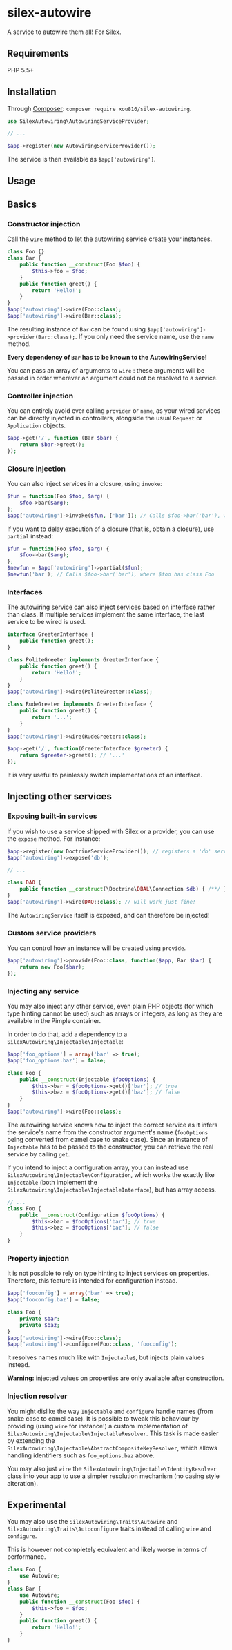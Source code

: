 # silex-autowire

A service to autowire them all! For [Silex](https://silex.sensiolabs.org/).

Requirements
------------

PHP 5.5+

Installation
------------

Through [Composer](https://packagist.org/packages/xou816/silex-autowiring): `composer require xou816/silex-autowiring`.

```php
use SilexAutowiring\AutowiringServiceProvider;

// ...

$app->register(new AutowiringServiceProvider());
```

The service is then available as ```$app['autowiring']```.

Usage
------

## Basics

### Constructor injection

Call the `wire` method to let the autowiring service create your instances.

```php
class Foo {}
class Bar {
    public function __construct(Foo $foo) {
        $this->foo = $foo;
    }
    public function greet() {
        return 'Hello!';
    }
}
$app['autowiring']->wire(Foo::class);
$app['autowiring']->wire(Bar::class);
```

The resulting instance of `Bar` can be found using `$app['autowiring']->provider(Bar::class);`. If you only need the service name, use the `name` method.

**Every dependency of `Bar` has to be known to the AutowiringService!**

You can pass an array of arguments to `wire` : these arguments will be passed in order wherever an argument could not be resolved to a service.

### Controller injection

You can entirely avoid ever calling `provider` or `name`, as your wired services can be directly injected in controllers, alongside the usual `Request` or `Application` objects.

```php
$app->get('/', function (Bar $bar) {
    return $bar->greet();
});
```

### Closure injection

You can also inject services in a closure, using `invoke`:

```php
$fun = function(Foo $foo, $arg) {
    $foo->bar($arg);
};
$app['autowiring']->invoke($fun, ['bar']); // Calls $foo->bar('bar'), where $foo has class Foo
```

If you want to delay execution of a closure (that is, obtain a closure), use `partial` instead:

```php
$fun = function(Foo $foo, $arg) {
    $foo->bar($arg);
};
$newfun = $app['autowiring']->partial($fun);
$newfun('bar'); // Calls $foo->bar('bar'), where $foo has class Foo
```

### Interfaces

The autowiring service can also inject services based on interface rather than class. If multiple services implement the same interface, the last service to be wired is used.

```php
interface GreeterInterface {
    public function greet();
}

class PoliteGreeter implements GreeterInterface {
    public function greet() {
        return 'Hello!';
    }
}
$app['autowiring']->wire(PoliteGreeter::class);

class RudeGreeter implements GreeterInterface {
    public function greet() {
        return '...';
    }
}
$app['autowiring']->wire(RudeGreeter::class);

$app->get('/', function(GreeterInterface $greeter) {
    return $greeter->greet(); // '...'
});
```

It is very useful to painlessly switch implementations of an interface.

## Injecting other services

### Exposing built-in services

If you wish to use a service shipped with Silex or a provider, you can use the `expose` method. For instance:

```php
$app->register(new DoctrineServiceProvider()); // registers a 'db' service
$app['autowiring']->expose('db');

// ...

class DAO {
    public function __construct(\Doctrine\DBAL\Connection $db) { /**/ }
}
$app['autowiring']->wire(DAO::class); // will work just fine!
```

The `AutowiringService` itself is exposed, and can therefore be injected!

### Custom service providers

You can control how an instance will be created using `provide`.

```php
$app['autowiring']->provide(Foo::class, function($app, Bar $bar) {
    return new Foo($bar);
});
```

### Injecting any service

You may also inject any other service, even plain PHP objects (for which type hinting cannot be used) such as arrays or integers, as long as they are available in the Pimple container.

In order to do that, add a dependency to a `SilexAutowiring\Injectable\Injectable`:

```php
$app['foo_options'] = array('bar' => true);
$app['foo_options.baz'] = false;

class Foo {
    public __construct(Injectable $fooOptions) {
        $this->bar = $fooOptions->get()['bar']; // true
        $this->baz = $fooOptions->get()['baz']; // false
    }
}
$app['autowiring']->wire(Foo::class);
```
The autowiring service knows how to inject the correct service as it infers the service's name from the constructor argument's name (`fooOptions` being converted from camel case to snake case).
Since an instance of `Injectable` has to be passed to the constructor, you can retrieve the real service by calling `get`.

If you intend to inject a configuration array, you can instead use `SilexAutowiring\Injectable\Configuration`, which works the exactly like `Injectable` (both implement the `SilexAutowiring\Injectable\InjectableInterface`), but has array access.

```php
// ...
class Foo {
    public __construct(Configuration $fooOptions) {
        $this->bar = $fooOptions['bar']; // true
        $this->baz = $fooOptions['baz']; // false
    }
}
```

### Property injection

It is not possible to rely on type hinting to inject services on properties. Therefore, this feature is intended for configuration instead.

```php
$app['fooconfig'] = array('bar' => true);
$app['fooconfig.baz'] = false;

class Foo {
    private $bar;
    private $baz;
}
$app['autowiring']->wire(Foo::class);
$app['autowiring']->configure(Foo::class, 'fooconfig');
```

It resolves names much like with `Injectable`s, but injects plain values instead.

**Warning:** injected values on properties are only available after construction.

### Injection resolver

You might dislike the way `Injectable` and `configure` handle names (from snake case to camel case). It is possible to tweak this behaviour by providing (using `wire` for instance!) a custom implementation of `SilexAutowiring\Injectable\InjectableResolver`. This task is made easier by extending the `SilexAutowiring\Injectable\AbstractCompositeKeyResolver`, which allows handling identifiers such as `foo_options.baz` above.

You may also just `wire` the `SilexAutowiring\Injectable\IdentityResolver` class into your app to use a simpler resolution mechanism (no casing style alteration).

## Experimental

You may also use the `SilexAutowiring\Traits\Autowire` and `SilexAutowiring\Traits\Autoconfigure` traits instead of calling `wire` and `configure`.

This is however not completely equivalent and likely worse in terms of performance.

```php
class Foo {
    use Autowire;
}
class Bar {
    use Autowire;
    public function __construct(Foo $foo) {
        $this->foo = $foo;
    }
    public function greet() {
        return 'Hello!';
    }
}
```
